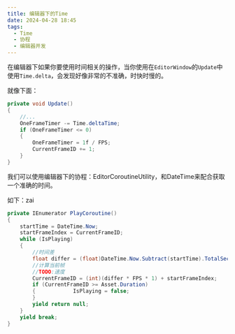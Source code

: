 ```yaml
---
title: 编辑器下的Time
date: 2024-04-28 18:45
tags:
  - Time
  - 协程
  - 编辑器开发
---
```

在编辑器下如果你要使用时间相关的操作，当你使用在`EditorWindow`的`Update`中使用`Time.delta`，会发现好像非常的不准确，时快时慢的。

就像下面：

```csharp
private void Update()  
{
	//...
	OneFrameTimer -= Time.deltaTime;  
	if (OneFrameTimer <= 0)  
	{  
	    OneFrameTimer = 1f / FPS;  
	    CurrentFrameID += 1;  
	}
}
```

我们可以使用编辑器下的协程：EditorCoroutineUtility，和DateTime来配合获取一个准确的时间。

如下：zai

```csharp
private IEnumerator PlayCoroutine()  
{  
    startTime = DateTime.Now;  
    startFrameIndex = CurrentFrameID;  
    while (IsPlaying)  
    {        
	    //时间差  
        float differ = (float)DateTime.Now.Subtract(startTime).TotalSeconds;  
        //计算当前帧  
        //TODO:速度  
        CurrentFrameID = (int)(differ * FPS * 1) + startFrameIndex;  
        if (CurrentFrameID >= Asset.Duration)  
        {            IsPlaying = false;  
        }  
        yield return null;  
    }  
    yield break;  
}
```